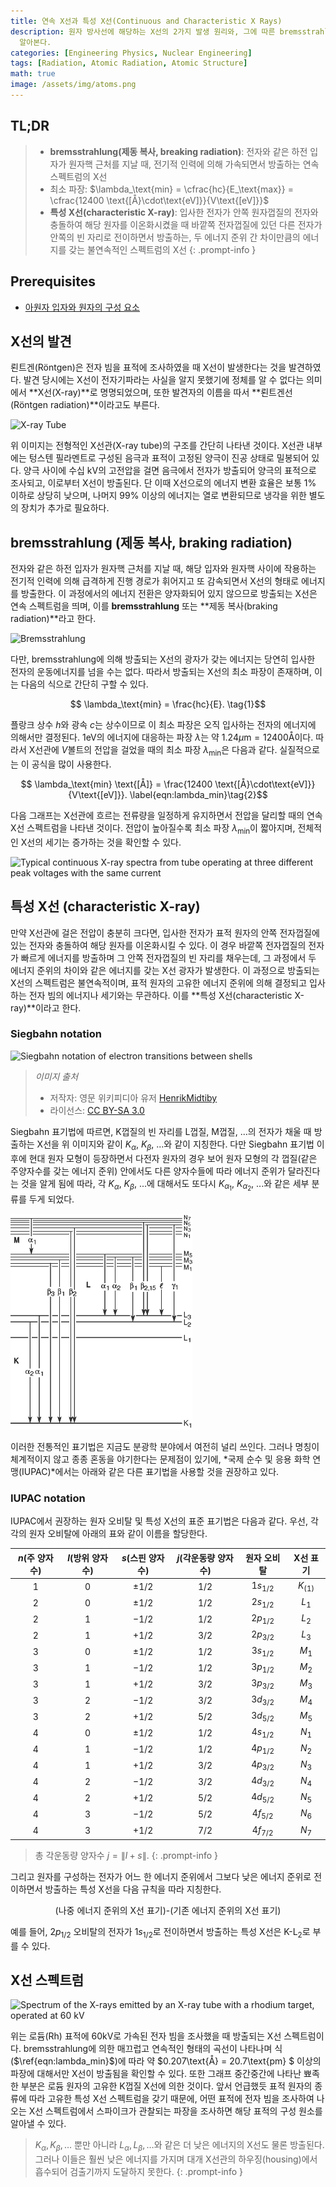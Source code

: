 ```yaml
---
title: 연속 X선과 특성 X선(Continuous and Characteristic X Rays)
description: 원자 방사선에 해당하는 X선의 2가지 발생 원리와, 그에 따른 bremsstrahlung 및 특성 X선의 각각의 특징에 대해
  알아본다.
categories: [Engineering Physics, Nuclear Engineering]
tags: [Radiation, Atomic Radiation, Atomic Structure]
math: true
image: /assets/img/atoms.png
---
```

## TL;DR
> - **bremsstrahlung(제동 복사, breaking radiation)**: 전자와 같은 하전 입자가 원자핵 근처를 지날 때, 전기적 인력에 의해 가속되면서 방출하는 연속 스펙트럼의 X선
> - 최소 파장: $\lambda_\text{min} = \cfrac{hc}{E_\text{max}} = \cfrac{12400 \text{[Å}\cdot\text{eV]}}{V\text{[eV]}}$
> - **특성 X선(characteristic X-ray)**: 입사한 전자가 안쪽 원자껍질의 전자와 충돌하여 해당 원자를 이온화시켰을 때 바깥쪽 전자껍질에 있던 다른 전자가 안쪽의 빈 자리로 전이하면서 방출하는, 두 에너지 준위 간 차이만큼의 에너지를 갖는 불연속적인 스펙트럼의 X선
{: .prompt-info }

## Prerequisites
- [아원자 입자와 원자의 구성 요소](/posts/constituents-of-an-atom/)

## X선의 발견
뢴트겐(Röntgen)은 전자 빔을 표적에 조사하였을 때 X선이 발생한다는 것을 발견하였다. 발견 당시에는 X선이 전자기파라는 사실을 알지 못했기에 정체를 알 수 없다는 의미에서 **X선(X-ray)**로 명명되었으며, 또한 발견자의 이름을 따서 **뢴트겐선(Röntgen radiation)**이라고도 부른다.

![X-ray Tube](https://upload.wikimedia.org/wikipedia/commons/7/72/WaterCooledXrayTube.svg)

위 이미지는 전형적인 X선관(X-ray tube)의 구조를 간단히 나타낸 것이다. X선관 내부에는 텅스텐 필라멘트로 구성된 음극과 표적이 고정된 양극이 진공 상태로 밀봉되어 있다. 양극 사이에 수십 kV의 고전압을 걸면 음극에서 전자가 방출되어 양극의 표적으로 조사되고, 이로부터 X선이 방출된다. 단 이때 X선으로의 에너지 변환 효율은 보통 1% 이하로 상당히 낮으며, 나머지 99% 이상의 에너지는 열로 변환되므로 냉각을 위한 별도의 장치가 추가로 필요하다.

## bremsstrahlung (제동 복사, braking radiation)
전자와 같은 하전 입자가 원자핵 근처를 지날 때, 해당 입자와 원자핵 사이에 작용하는 전기적 인력에 의해 급격하게 진행 경로가 휘어지고 또 감속되면서 X선의 형태로 에너지를 방출한다. 이 과정에서의 에너지 전환은 양자화되어 있지 않으므로 방출되는 X선은 연속 스펙트럼을 띄며, 이를 **bremsstrahlung** 또는 **제동 복사(braking radiation)**라고 한다.

![Bremsstrahlung](https://upload.wikimedia.org/wikipedia/commons/1/1e/Bremsstrahlung.svg)

다만, bremsstrahlung에 의해 방출되는 X선의 광자가 갖는 에너지는 당연히 입사한 전자의 운동에너지를 넘을 수는 없다. 따라서 방출되는 X선의 최소 파장이 존재하며, 이는 다음의 식으로 간단히 구할 수 있다.

$$ \lambda_\text{min} = \frac{hc}{E}. \tag{1}$$

플랑크 상수 $h$와 광속 $c$는 상수이므로 이 최소 파장은 오직 입사하는 전자의 에너지에 의해서만 결정된다. $1\text{eV}$의 에너지에 대응하는 파장 $\lambda$는 약 $1.24 \mu\text{m}=12400\text{Å}$이다. 따라서 X선관에 $V$볼트의 전압을 걸었을 때의 최소 파장 $\lambda_\text{min}$은 다음과 같다. 실질적으로는 이 공식을 많이 사용한다.

$$ \lambda_\text{min} \text{[Å]} = \frac{12400 \text{[Å}\cdot\text{eV]}}{V\text{[eV]}}. \label{eqn:lambda_min}\tag{2}$$

다음 그래프는 X선관에 흐르는 전류량을 일정하게 유지하면서 전압을 달리할 때의 연속 X선 스펙트럼을 나타낸 것이다. 전압이 높아질수록 최소 파장 $\lambda_{\text{min}}$이 짧아지며, 전체적인 X선의 세기는 증가하는 것을 확인할 수 있다.

![Typical continuous X-ray spectra from tube operating
at three different peak voltages with the same current](/assets/img/continuous-and-characteristic-x-rays/bremsstrahlung.png)

## 특성 X선 (characteristic X-ray)
만약 X선관에 걸은 전압이 충분히 크다면, 입사한 전자가 표적 원자의 안쪽 전자껍질에 있는 전자와 충돌하여 해당 원자를 이온화시킬 수 있다. 이 경우 바깥쪽 전자껍질의 전자가 빠르게 에너지를 방출하며 그 안쪽 전자껍질의 빈 자리를 채우는데, 그 과정에서 두 에너지 준위의 차이와 같은 에너지를 갖는 X선 광자가 발생한다. 이 과정으로 방출되는 X선의 스펙트럼은 불연속적이며, 표적 원자의 고유한 에너지 준위에 의해 결정되고 입사하는 전자 빔의 에너지나 세기와는 무관하다. 이를 **특성 X선(characteristic X-ray)**이라고 한다.

### Siegbahn notation

![Siegbahn notation of electron transitions between shells](https://upload.wikimedia.org/wikipedia/commons/f/f6/CharacteristicRadiation.svg)
> *이미지 출처*
> - 저작자: 영문 위키피디아 유저 [HenrikMidtiby](https://en.wikipedia.org/wiki/User:HenrikMidtiby)
> - 라이선스: [CC BY-SA 3.0](https://creativecommons.org/licenses/by-sa/3.0/)

Siegbahn 표기법에 따르면, K껍질의 빈 자리를 L껍질, M껍질, ...의 전자가 채울 때 방출하는 X선을 위 이미지와 같이 $K_\alpha$, $K_\beta$, ...와 같이 지칭한다. 다만 Siegbahn 표기법 이후에 현대 원자 모형이 등장하면서 다전자 원자의 경우 보어 원자 모형의 각 껍질(같은 주양자수를 갖는 에너지 준위) 안에서도 다른 양자수들에 따라 에너지 준위가 달라진다는 것을 알게 됨에 따라, 각 $K_\alpha$, $K_\beta$, ...에 대해서도 또다시 $K_{\alpha_1}$, $K_{\alpha_2}$, ...와 같은 세부 분류를 두게 되었다. 

![Siegbahn notation](/assets/img/continuous-and-characteristic-x-rays/siegbahn-notation.png)

이러한 전통적인 표기법은 지금도 분광학 분야에서 여전히 널리 쓰인다. 그러나 명칭이 체계적이지 않고 종종 혼동을 야기한다는 문제점이 있기에, *국제 순수 및 응용 화학 연맹(IUPAC)*에서는 아래와 같은 다른 표기법을 사용할 것을 권장하고 있다.

### IUPAC notation
IUPAC에서 권장하는 원자 오비탈 및 특성 X선의 표준 표기법은 다음과 같다.
우선, 각각의 원자 오비탈에 아래의 표와 같이 이름을 할당한다.

| $n$(주 양자수) | $l$(방위 양자수) | $s$(스핀 양자수) | $j$(각운동량 양자수) | 원자 오비탈 | X선 표기 |
| :---: | :---: | :---: | :---: | :---: | :---: |
| $1$ | $0$ | $\pm1/2$ | $1/2$ | $1s_{1/2}$ | $K_{(1)}$ |
| $2$ | $0$ | $\pm1/2$ | $1/2$ | $2s_{1/2}$ | $L_1$ |
| $2$ | $1$ | $-1/2$ | $1/2$ | $2p_{1/2}$ | $L_2$ |
| $2$ | $1$ | $+1/2$ | $3/2$ | $2p_{3/2}$ | $L_3$ |
| $3$ | $0$ | $\pm1/2$ | $1/2$ | $3s_{1/2}$ | $M_1$ |
| $3$ | $1$ | $-1/2$ | $1/2$ | $3p_{1/2}$ | $M_2$ |
| $3$ | $1$ | $+1/2$ | $3/2$ | $3p_{3/2}$ | $M_3$ |
| $3$ | $2$ | $-1/2$ | $3/2$ | $3d_{3/2}$ | $M_4$ |
| $3$ | $2$ | $+1/2$ | $5/2$ | $3d_{5/2}$ | $M_5$ |
| $4$ | $0$ | $\pm1/2$ | $1/2$ | $4s_{1/2}$ | $N_1$ |
| $4$ | $1$ | $-1/2$ | $1/2$ | $4p_{1/2}$ | $N_2$ |
| $4$ | $1$ | $+1/2$ | $3/2$ | $4p_{3/2}$ | $N_3$ |
| $4$ | $2$ | $-1/2$ | $3/2$ | $4d_{3/2}$ | $N_4$ |
| $4$ | $2$ | $+1/2$ | $5/2$ | $4d_{5/2}$ | $N_5$ |
| $4$ | $3$ | $-1/2$ | $5/2$ | $4f_{5/2}$ | $N_6$ |
| $4$ | $3$ | $+1/2$ | $7/2$ | $4f_{7/2}$ | $N_7$ |

> 총 각운동량 양자수 $j=\|l+s\|$.
{: .prompt-info }

그리고 원자를 구성하는 전자가 어느 한 에너지 준위에서 그보다 낮은 에너지 준위로 전이하면서 방출하는 특성 X선을 다음 규칙을 따라 지칭한다.

$$ \text{(나중 에너지 준위의 X선 표기)-(기존 에너지 준위의 X선 표기)} $$

예를 들어, $2p_{1/2}$ 오비탈의 전자가 $1s_{1/2}$로 전이하면서 방출하는 특성 X선은 $\text{K-L}_2$로 부를 수 있다.

## X선 스펙트럼

![Spectrum of the X-rays emitted by an X-ray tube with a rhodium target, operated at 60 kV](https://upload.wikimedia.org/wikipedia/commons/2/23/TubeSpectrum-en.svg)

위는 로듐(Rh) 표적에 60kV로 가속된 전자 빔을 조사했을 때 방출되는 X선 스펙트럼이다. bremsstrahlung에 의한 매끄럽고 연속적인 형태의 곡선이 나타나며 식 ($\ref{eqn:lambda_min}$)에 따라 약 $0.207\text{Å} = 20.7\text{pm} $ 이상의 파장에 대해서만 X선이 방출됨을 확인할 수 있다. 또한 그래프 중간중간에 나타난 뾰족한 부분은 로듐 원자의 고유한 K껍질 X선에 의한 것이다. 앞서 언급했듯 표적 원자의 종류에 따라 고유한 특성 X선 스펙트럼을 갖기 때문에, 어떤 표적에 전자 빔을 조사하여 나오는 X선 스펙트럼에서 스파이크가 관찰되는 파장을 조사하면 해당 표적의 구성 원소를 알아낼 수 있다.

> $K_\alpha, K_\beta, \dots$ 뿐만 아니라 $L_\alpha, L_\beta, \dots$와 같은 더 낮은 에너지의 X선도 물론 방출된다. 그러나 이들은 훨씬 낮은 에너지를 가지며 대개 X선관의 하우징(housing)에서 흡수되어 검출기까지 도달하지 못한다.
{: .prompt-info }
